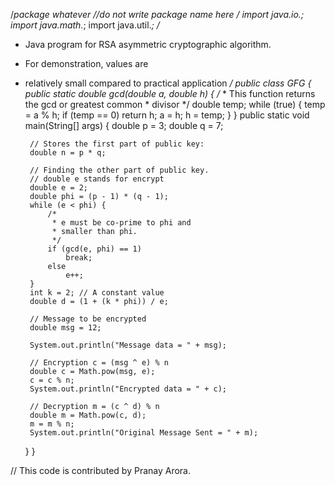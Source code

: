 /*package whatever //do not write package name here */
import java.io.*;
import java.math.*;
import java.util.*;
/*
 * Java program for RSA asymmetric cryptographic algorithm.
 * For demonstration, values are
 * relatively small compared to practical application
 */
public class GFG {
    public static double gcd(double a, double h)
    {
        /*
         * This function returns the gcd or greatest common
         * divisor
         */
        double temp;
        while (true) {
            temp = a % h;
            if (temp == 0)
                return h;
            a = h;
            h = temp;
        }
    }
    public static void main(String[] args)
    {
        double p = 3;
        double q = 7;

        // Stores the first part of public key:
        double n = p * q;

        // Finding the other part of public key.
        // double e stands for encrypt
        double e = 2;
        double phi = (p - 1) * (q - 1);
        while (e < phi) {
            /*
             * e must be co-prime to phi and
             * smaller than phi.
             */
            if (gcd(e, phi) == 1)
                break;
            else
                e++;
        }
        int k = 2; // A constant value
        double d = (1 + (k * phi)) / e;

        // Message to be encrypted
        double msg = 12;

        System.out.println("Message data = " + msg);

        // Encryption c = (msg ^ e) % n
        double c = Math.pow(msg, e);
        c = c % n;
        System.out.println("Encrypted data = " + c);

        // Decryption m = (c ^ d) % n
        double m = Math.pow(c, d);
        m = m % n;
        System.out.println("Original Message Sent = " + m);
    }
}

// This code is contributed by Pranay Arora.
